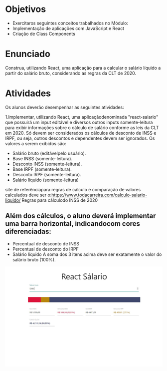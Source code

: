 # Objetivos

* Exercitaros seguintes conceitos trabalhados no Módulo:
* Implementação de aplicações com JavaScript e React
* Criação de Class Components

# Enunciado

Construa, utilizando React, uma aplicação para a calcular o salário líquido a partir do salário bruto, considerando as regras da CLT de 2020.

# Atividades

Os alunos deverão desempenhar as seguintes atividades:

1.Implementar, utilizando  React,  uma  aplicaçãodenominada "react-salario" que possuirá um  input  editável  e  diversos  outros  inputs  somente-leitura  para  exibir informações  sobre  o  cálculo  de  salário  conforme  as  leis  da  CLT  em  2020.  Só devem ser considerados os cálculos de desconto de INSS e IRPF, ou seja, outros descontos e dependentes devem ser ignorados. Os valores a serem exibidos são:

* Salário bruto (editávelpelo usuário).
* Base INSS (somente-leitura).
* Desconto INSS (somente-leitura).
* Base IRPF (somente-leitura).
* Desconto IRPF (somente-leitura).
* Salário líquido (somente-leitura)

site  de  referênciapara  regras  de  cálculo  e  comparação  de  valores  calculados deve ser o:https://www.todacarreira.com/calculo-salario-liquido/
Regras para cálculodo INSS de 2020

## Além  dos  cálculos,  o  aluno  deverá  implementar  uma  barra  horizontal, indicandocom cores diferenciadas: 
* Percentual de desconto de INSS
* Percentual de desconto do IRPF
* Salário líquido
A soma dos 3 itens acima deve ser exatamente o valor do salário bruto (100%).

![Trabalho pronto](https://github.com/pedrinfreitas/igti-trabalho-pratico-mod-3/blob/master/trabalho-pronto.JPG)